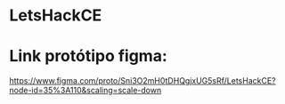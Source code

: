 # LetsHackCE


# Link protótipo figma:

https://www.figma.com/proto/Sni3O2mH0tDHQgjxUG5sRf/LetsHackCE?node-id=35%3A110&scaling=scale-down
